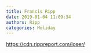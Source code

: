 ```yaml
---
title: Francis Ripp
date: 2019-01-04 11:09:34
authors: Ripp
categories: Holiday
---
```


 https://cdn.rippreport.com/loser/